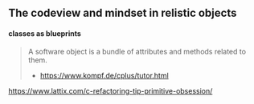 ## The codeview and mindset in relistic objects
#### classes as  blueprints

> A software object is a bundle of attributes and methods related to them.
> - https://www.kompf.de/cplus/tutor.html


https://www.lattix.com/c-refactoring-tip-primitive-obsession/
